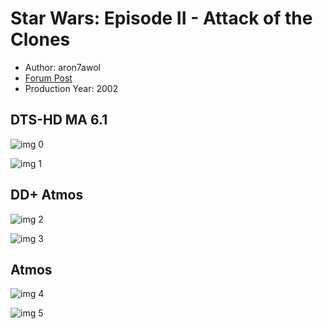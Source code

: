 # Star Wars: Episode II - Attack of the Clones

* Author: aron7awol
* [Forum Post](https://www.avsforum.com/threads/bass-eq-for-filtered-movies.2995212/post-56904026)
* Production Year: 2002

## DTS-HD MA 6.1

![img 0](https://i.imgur.com/pbKlZyG.jpg)

![img 1](https://i.imgur.com/uIXzjWD.jpg)

## DD+ Atmos

![img 2](https://i.imgur.com/pbKlZyG.jpg)

![img 3](https://i.imgur.com/uIXzjWD.jpg)

## Atmos

![img 4](https://i.imgur.com/pbKlZyG.jpg)

![img 5](https://i.imgur.com/uIXzjWD.jpg)

